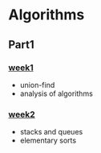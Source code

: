# Algorithms

## Part1

### [week1](https://github.com/seineo/Algorithms/blob/master/Part1/week1/README.md)

- union-find
- analysis of algorithms

### [week2](https://github.com/seineo/Algorithms/blob/master/Part1/week2/README.md)

- stacks and queues
- elementary sorts